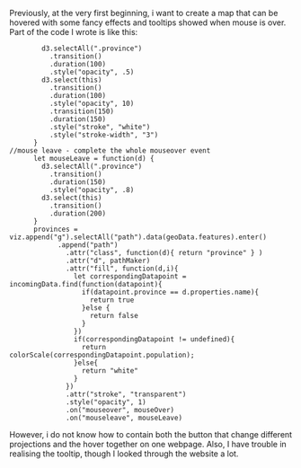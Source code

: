 Previously, at the very first beginning, i want to create a map that can be hovered with some fancy effects and tooltips showed when mouse is over.
Part of the code I wrote is like this:
```let mouseOver = function(d) {
        d3.selectAll(".province")
          .transition()
          .duration(100)
          .style("opacity", .5)
        d3.select(this)
          .transition()
          .duration(100)
          .style("opacity", 10)
          .transition(150)
          .duration(150)
          .style("stroke", "white")
          .style("stroke-width", "3")
      }
//mouse leave - complete the whole mouseover event
      let mouseLeave = function(d) {
        d3.selectAll(".province")
          .transition()
          .duration(150)
          .style("opacity", .8)
        d3.select(this)
          .transition()
          .duration(200)
      }
      provinces =  viz.append("g").selectAll("path").data(geoData.features).enter()
            .append("path")
              .attr("class", function(d){ return "province" } )
              .attr("d", pathMaker)
              .attr("fill", function(d,i){
                let correspondingDatapoint = incomingData.find(function(datapoint){
                  if(datapoint.province == d.properties.name){
                    return true
                  }else {
                    return false
                  }
                })
                if(correspondingDatapoint != undefined){
                  return colorScale(correspondingDatapoint.population);
                }else{
                  return "white"
                }
              })
              .attr("stroke", "transparent")
              .style("opacity", 1)
              .on("mouseover", mouseOver)
              .on("mouseleave", mouseLeave)
```
However, i do not know how to contain both the button that change different projections and the hover together on one webpage.
Also, I have trouble in realising the tooltip, though I looked through the website a lot. 

